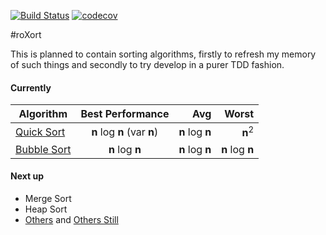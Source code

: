 [![Build Status](https://travis-ci.org/rossdrew/roXort.svg?branch=master)](https://travis-ci.org/rossdrew/roXort)
[![codecov](https://codecov.io/gh/rossdrew/roXort/branch/master/graph/badge.svg)](https://codecov.io/gh/rossdrew/roXort)


#roXort

This is planned to contain sorting algorithms, firstly to refresh my memory of such things and secondly to try develop in a purer TDD fashion.

#### Currently

| Algorithm     | Best Performance| Avg     |  Worst  |
| ------------- |:---------------:| -------:|---------:
| [Quick Sort](https://github.com/rossdrew/roXort/blob/master/src/main/java/com/rox/sort/QuickSort.java)    | __n__ log __n__ (var __n__) | __n__ log __n__ | __n__<sup>2</sup> |
| [Bubble Sort](https://github.com/rossdrew/roXort/blob/master/src/main/java/com/rox/sort/BubbleSort.java)   | __n__ log __n__ | __n__ log __n__ | __n__ log __n__ |

#### Next up

 - Merge Sort
 - Heap Sort
 - [Others](https://en.wikipedia.org/wiki/Sorting_algorithm) and [Others Still](http://sorting.at/)

